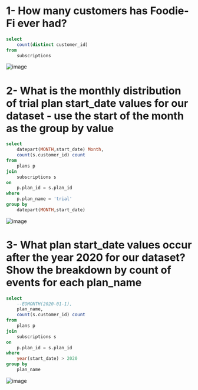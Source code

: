 # 1- How many customers has Foodie-Fi ever had?
```sql
select 
	count(distinct customer_id) 
from 
	subscriptions
```
![image](https://user-images.githubusercontent.com/87584678/222424636-b6acd066-7455-4c50-b158-bc0234fa2cda.png)


# 2- What is the monthly distribution of trial plan start_date values for our dataset - use the start of the month as the group by value
 
```sql
select 
	datepart(MONTH,start_date) Month,
	count(s.customer_id) count
from
	plans p 
join
	subscriptions s
on 
	p.plan_id = s.plan_id
where 
	p.plan_name = 'trial'
group by 
	datepart(MONTH,start_date)
```
![image](https://user-images.githubusercontent.com/87584678/222424813-8997f21e-66b3-42db-8ef9-b4e995b6762c.png)


# 3- What plan start_date values occur after the year 2020 for our dataset? Show the breakdown by count of events for each plan_name
 
```sql
select 
	--EOMONTH(2020-01-1),
	plan_name,
	count(s.customer_id) count
from
	plans p 
join
	subscriptions s
on 
	p.plan_id = s.plan_id
where 
	year(start_date) > 2020
group by 
	plan_name
```
![image](https://user-images.githubusercontent.com/87584678/222424971-62fd5b1c-91a4-4aa7-ac0e-ef895f81d314.png)













































































































